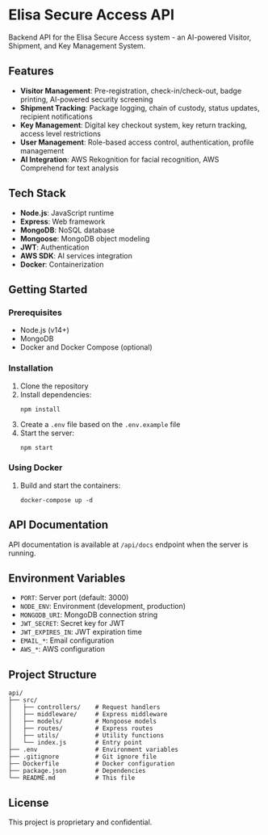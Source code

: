 # Elisa Secure Access API

Backend API for the Elisa Secure Access system - an AI-powered Visitor, Shipment, and Key Management System.

## Features

- **Visitor Management**: Pre-registration, check-in/check-out, badge printing, AI-powered security screening
- **Shipment Tracking**: Package logging, chain of custody, status updates, recipient notifications
- **Key Management**: Digital key checkout system, key return tracking, access level restrictions
- **User Management**: Role-based access control, authentication, profile management
- **AI Integration**: AWS Rekognition for facial recognition, AWS Comprehend for text analysis

## Tech Stack

- **Node.js**: JavaScript runtime
- **Express**: Web framework
- **MongoDB**: NoSQL database
- **Mongoose**: MongoDB object modeling
- **JWT**: Authentication
- **AWS SDK**: AI services integration
- **Docker**: Containerization

## Getting Started

### Prerequisites

- Node.js (v14+)
- MongoDB
- Docker and Docker Compose (optional)

### Installation

1. Clone the repository
2. Install dependencies:
   ```
   npm install
   ```
3. Create a `.env` file based on the `.env.example` file
4. Start the server:
   ```
   npm start
   ```

### Using Docker

1. Build and start the containers:
   ```
   docker-compose up -d
   ```

## API Documentation

API documentation is available at `/api/docs` endpoint when the server is running.

## Environment Variables

- `PORT`: Server port (default: 3000)
- `NODE_ENV`: Environment (development, production)
- `MONGODB_URI`: MongoDB connection string
- `JWT_SECRET`: Secret key for JWT
- `JWT_EXPIRES_IN`: JWT expiration time
- `EMAIL_*`: Email configuration
- `AWS_*`: AWS configuration

## Project Structure

```
api/
├── src/
│   ├── controllers/    # Request handlers
│   ├── middleware/     # Express middleware
│   ├── models/         # Mongoose models
│   ├── routes/         # Express routes
│   ├── utils/          # Utility functions
│   └── index.js        # Entry point
├── .env                # Environment variables
├── .gitignore          # Git ignore file
├── Dockerfile          # Docker configuration
├── package.json        # Dependencies
└── README.md           # This file
```

## License

This project is proprietary and confidential.
